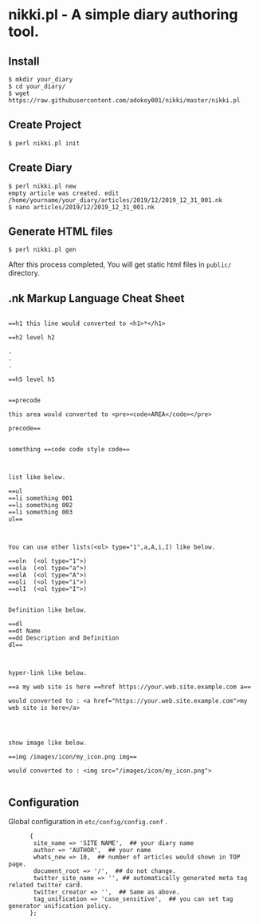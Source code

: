 nikki.pl - A simple diary authoring tool.
====

## Install

```
$ mkdir your_diary
$ cd your_diary/
$ wget https://raw.githubusercontent.com/adokoy001/nikki/master/nikki.pl
```

## Create Project

```
$ perl nikki.pl init
```

## Create Diary

```
$ perl nikki.pl new
empty article was created. edit /home/yourname/your_diary/articles/2019/12/2019_12_31_001.nk
$ nano articles/2019/12/2019_12_31_001.nk
```

## Generate HTML files

```
$ perl nikki.pl gen
```

After this process completed, You will get static html files in ```public/``` directory.

## .nk Markup Language Cheat Sheet

```

==h1 this line would converted to <h1>*</h1>

==h2 level h2

.
.
.

==h5 level h5


==precode

this area would converted to <pre><code>AREA</code></pre>

precode==


something ==code code style code== 



list like below.

==ul
==li something 001
==li something 002
==li something 003
ul==



You can use other lists(<ol> type="1",a,A,i,I) like below.

==oln  (<ol type="1">)
==ola  (<ol type="a">)
==olA  (<ol type="A">)
==oli  (<ol type="i">)
==olI  (<ol type="I">)


Definition like below.

==dl
==dt Name
==dd Description and Definition
dl==



hyper-link like below.

==a my web site is here ==href https://your.web.site.example.com a==

would converted to : <a href="https://your.web.site.example.com">my web site is here</a>




show image like below.

==img /images/icon/my_icon.png img==

would converted to : <img src="/images/icon/my_icon.png">


```

## Configuration

Global configuration in `etc/config/config.conf` .

```
      {
       site_name => 'SITE NAME',  ## your diary name
       author => 'AUTHOR',  ## your name
       whats_new => 10,  ## number of articles would shown in TOP page.
       document_root => '/',  ## do not change.
       twitter_site_name => '', ## automatically generated meta tag related twitter card.
       twitter_creator => '',  ## Same as above.
       tag_unification => 'case_sensitive',  ## you can set tag generator unification policy.
      };

```


